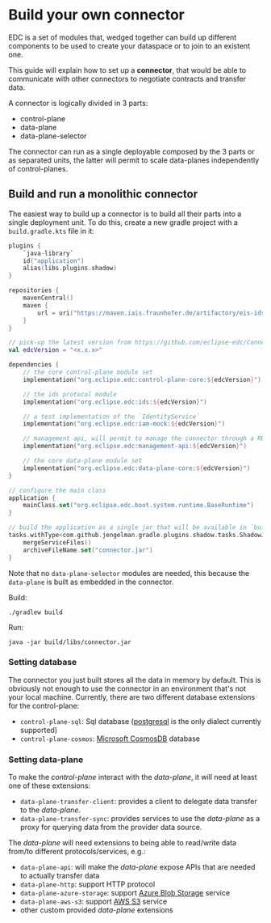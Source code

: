 # Build your own connector

EDC is a set of modules that, wedged together can build up different components to be used to create your dataspace or
to join to an existent one.

This guide will explain how to set up a **connector**, that would be able to communicate with other connectors to
negotiate contracts and transfer data.

A connector is logically divided in 3 parts:

- control-plane
- data-plane
- data-plane-selector

The connector can run as a single deployable composed by the 3 parts or as separated units, the latter will permit
to scale data-planes independently of control-planes.

## Build and run a monolithic connector

The easiest way to build up a connector is to build all their parts into a single deployment unit.
To do this, create a new gradle project with a `build.gradle.kts` file in it:

```kotlin
plugins {
    `java-library`
    id("application")
    alias(libs.plugins.shadow)
}

repositories {
    mavenCentral()
    maven {
        url = uri("https://maven.iais.fraunhofer.de/artifactory/eis-ids-public/")
    }
}

// pick-up the latest version from https://github.com/eclipse-edc/Connector/releases
val edcVersion = "<x.x.x>"

dependencies {
    // the core control-plane module set
    implementation("org.eclipse.edc:control-plane-core:${edcVersion}")

    // the ids protocol module
    implementation("org.eclipse.edc:ids:${edcVersion}")

    // a test implementation of the `IdentityService`
    implementation("org.eclipse.edc:iam-mock:${edcVersion}")

    // management api, will permit to manage the connector through a REST interface
    implementation("org.eclipse.edc:management-api:${edcVersion}")

    // the core data-plane module set
    implementation("org.eclipse.edc:data-plane-core:${edcVersion}")
}

// configure the main class
application {
    mainClass.set("org.eclipse.edc.boot.system.runtime.BaseRuntime")
}

// build the application as a single jar that will be available in `build/libs/connector.jar`
tasks.withType<com.github.jengelman.gradle.plugins.shadow.tasks.ShadowJar> {
    mergeServiceFiles()
    archiveFileName.set("connector.jar")
}

```

Note that no `data-plane-selector` modules are needed, this because the `data-plane` is built as embedded in the
connector.

Build:

```
./gradlew build
```

Run:

```
java -jar build/libs/connector.jar
```

### Setting database

The connector you just built stores all the data in memory by default. This is obviously not enough to use the connector
in an environment that's not your local machine.
Currently, there are two different database extensions for the control-plane:

- `control-plane-sql`: Sql database ([postgresql](https://www.postgresql.org/) is the only dialect currently supported)
- `control-plane-cosmos`: [Microsoft CosmosDB](https://azure.microsoft.com/products/cosmos-db) database

### Setting data-plane

To make the *control-plane* interact with the *data-plane*, it will need at least one of these extensions:

- `data-plane-transfer-client`: provides a client to delegate data transfer to the *data-plane*.
- `data-plane-transfer-sync`: provides services to use the *data-plane* as a proxy for querying data from the provider
  data source.

The *data-plane* will need extensions to being able to read/write data from/to different protocols/services, e.g.:

- `data-plane-api`: will make the *data-plane* expose APIs that are needed to actually transfer data
- `data-plane-http`: support HTTP protocol
- `data-plane-azure-storage`: support [Azure Blob Storage](https://azure.microsoft.com/products/storage/blobs/) service
- `data-plane-aws-s3`: support [AWS S3](https://aws.amazon.com/s3/) service
- other custom provided *data-plane* extensions

